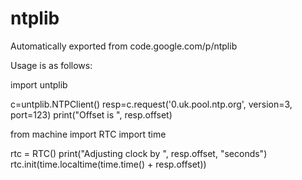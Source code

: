 # ntplib
Automatically exported from code.google.com/p/ntplib

Usage is as follows:

import untplib

c=untplib.NTPClient()
resp=c.request('0.uk.pool.ntp.org', version=3, port=123)
print("Offset is ", resp.offset)

from machine import RTC
import time

rtc = RTC()
print("Adjusting clock by ", resp.offset, "seconds")
rtc.init(time.localtime(time.time() + resp.offset))

